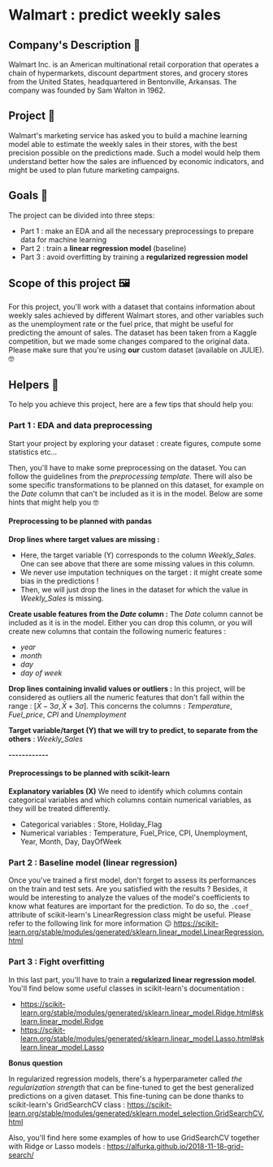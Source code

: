 # Walmart : predict weekly sales

## Company's Description 📇

Walmart Inc. is an American multinational retail corporation that operates a chain of hypermarkets, discount department stores, and grocery stores from the United States, headquartered in Bentonville, Arkansas. The company was founded by Sam Walton in 1962.

## Project 🚧

Walmart's marketing service has asked you to build a machine learning model able to estimate the weekly sales in their stores, with the best precision possible on the predictions made. Such a model would help them understand better how the sales are influenced by economic indicators, and might be used to plan future marketing campaigns.

## Goals 🎯

The project can be divided into three steps:

- Part 1 : make an EDA and all the necessary preprocessings to prepare data for machine learning
- Part 2 : train a **linear regression model** (baseline)
- Part 3 : avoid overfitting by training a **regularized regression model**

## Scope of this project 🖼️

For this project, you'll work with a dataset that contains information about weekly sales achieved by different Walmart stores, and other variables such as the unemployment rate or the fuel price, that might be useful for predicting the amount of sales. The dataset has been taken from a Kaggle competition, but we made some changes compared to the original data. Please make sure that you're using **our** custom dataset (available on JULIE). 🤓

## Helpers 🦮

To help you achieve this project, here are a few tips that should help you: 

### Part 1 : EDA and data preprocessing

Start your project by exploring your dataset : create figures, compute some statistics etc...

Then, you'll have to make some preprocessing on the dataset. You can follow the guidelines from the *preprocessing template*. There will also be some specific transformations to be planned on this dataset, for example on the *Date* column that can't be included as it is in the model. Below are some hints that might help you 🤓

 #### Preprocessing to be planned with pandas

 **Drop lines where target values are missing :**
 - Here, the target variable (Y) corresponds to the column *Weekly_Sales*. One can see above that there are some missing values in this column.
 - We never use imputation techniques on the target : it might create some bias in the predictions !
 - Then, we will just drop the lines in the dataset for which the value in *Weekly_Sales* is missing.
 
**Create usable features from the *Date* column :**
The *Date* column cannot be included as it is in the model. Either you can drop this column, or you will create new columns that contain the following numeric features : 
- *year*
- *month*
- *day*
- *day of week*

**Drop lines containing invalid values or outliers :**
In this project, will be considered as outliers all the numeric features that don't fall within the range : $[\bar{X} - 3\sigma, \bar{X} + 3\sigma]$. This concerns the columns : *Temperature*, *Fuel_price*, *CPI* and *Unemployment*
 


**Target variable/target (Y) that we will try to predict, to separate from the others** : *Weekly_Sales*

 **------------**

 #### Preprocessings to be planned with scikit-learn

 **Explanatory variables (X)**
We need to identify which columns contain categorical variables and which columns contain numerical variables, as they will be treated differently.

 - Categorical variables : Store, Holiday_Flag
 - Numerical variables : Temperature, Fuel_Price, CPI, Unemployment, Year, Month, Day, DayOfWeek

### Part 2 : Baseline model (linear regression)
Once you've trained a first model, don't forget to assess its performances on the train and test sets. Are you satisfied with the results ?
Besides, it would be interesting to analyze the values of the model's coefficients to know what features are important for the prediction. To do so, the `.coef_` attribute of scikit-learn's LinearRegression class might be useful. Please refer to the following link for more information 😉 https://scikit-learn.org/stable/modules/generated/sklearn.linear_model.LinearRegression.html

### Part 3 : Fight overfitting
In this last part, you'll have to train a **regularized linear regression model**. You'll find below some useful classes in scikit-learn's documentation :
- https://scikit-learn.org/stable/modules/generated/sklearn.linear_model.Ridge.html#sklearn.linear_model.Ridge
- https://scikit-learn.org/stable/modules/generated/sklearn.linear_model.Lasso.html#sklearn.linear_model.Lasso

**Bonus question**

In regularized regression models, there's a hyperparameter called *the regularization strength* that can be fine-tuned to get the best generalized predictions on a given dataset. This fine-tuning can be done thanks to scikit-learn's GridSearchCV class : https://scikit-learn.org/stable/modules/generated/sklearn.model_selection.GridSearchCV.html

Also, you'll find here some examples of how to use GridSearchCV together with Ridge or Lasso models : https://alfurka.github.io/2018-11-18-grid-search/